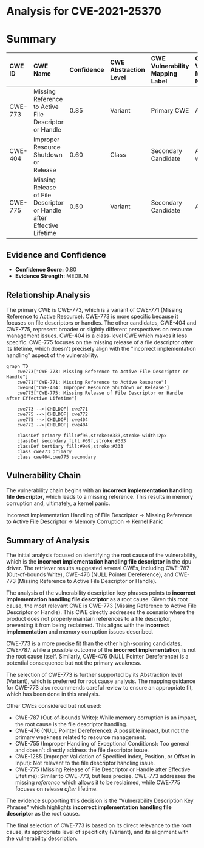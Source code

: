 # Analysis for CVE-2021-25370

# Summary
| CWE ID  | CWE Name                                                                 | Confidence | CWE Abstraction Level | CWE Vulnerability Mapping Label | CWE-Vulnerability Mapping Notes |
| :-------- | :----------------------------------------------------------------------- | :---------- | :---------------------- | :------------------------------ | :------------------------------ |
| CWE-773 | Missing Reference to Active File Descriptor or Handle                   | 0.85       | Variant                 | Primary CWE                     | Allowed                       |
| CWE-404 | Improper Resource Shutdown or Release                                 | 0.60       | Class                   | Secondary Candidate             | Allowed-with-Review           |
| CWE-775 | Missing Release of File Descriptor or Handle after Effective Lifetime | 0.50       | Variant                 | Secondary Candidate             | Allowed                       |

## Evidence and Confidence

*   **Confidence Score:** 0.80
*   **Evidence Strength:** MEDIUM

## Relationship Analysis

The primary CWE is CWE-773, which is a variant of CWE-771 (Missing Reference to Active Resource). CWE-773 is more specific because it focuses on file descriptors or handles. The other candidates, CWE-404 and CWE-775, represent broader or slightly different perspectives on resource management issues. CWE-404 is a class-level CWE which makes it less specific. CWE-775 focuses on the missing release of a file descriptor *after* its lifetime, which doesn't precisely align with the "incorrect implementation handling" aspect of the vulnerability.

```mermaid
graph TD
    cwe773["CWE-773: Missing Reference to Active File Descriptor or Handle"]
    cwe771["CWE-771: Missing Reference to Active Resource"]
    cwe404["CWE-404: Improper Resource Shutdown or Release"]
    cwe775["CWE-775: Missing Release of File Descriptor or Handle after Effective Lifetime"]
    
    cwe773 -->|CHILDOF| cwe771
    cwe775 -->|CHILDOF| cwe772
    cwe775 -->|CHILDOF| cwe404
    cwe772 -->|CHILDOF| cwe404
    
    classDef primary fill:#f96,stroke:#333,stroke-width:2px
    classDef secondary fill:#69f,stroke:#333
    classDef tertiary fill:#9e9,stroke:#333
    class cwe773 primary
    class cwe404,cwe775 secondary
```

## Vulnerability Chain

The vulnerability chain begins with an **incorrect implementation handling file descriptor**, which leads to a missing reference. This results in memory corruption and, ultimately, a kernel panic.

Incorrect Implementation Handling of File Descriptor -> Missing Reference to Active File Descriptor -> Memory Corruption -> Kernel Panic

## Summary of Analysis

The initial analysis focused on identifying the root cause of the vulnerability, which is the **incorrect implementation handling file descriptor** in the dpu driver. The retriever results suggested several CWEs, including CWE-787 (Out-of-bounds Write), CWE-476 (NULL Pointer Dereference), and CWE-773 (Missing Reference to Active File Descriptor or Handle).

The analysis of the vulnerability description key phrases points to **incorrect implementation handling file descriptor** as a root cause. Given this root cause, the most relevant CWE is CWE-773 (Missing Reference to Active File Descriptor or Handle). This CWE directly addresses the scenario where the product does not properly maintain references to a file descriptor, preventing it from being reclaimed. This aligns with the **incorrect implementation** and memory corruption issues described.

CWE-773 is a more precise fit than the other high-scoring candidates. CWE-787, while a possible outcome of the **incorrect implementation**, is not the root cause itself. Similarly, CWE-476 (NULL Pointer Dereference) is a potential consequence but not the primary weakness.

The selection of CWE-773 is further supported by its Abstraction level (Variant), which is preferred for root cause analysis. The mapping guidance for CWE-773 also recommends careful review to ensure an appropriate fit, which has been done in this analysis.

Other CWEs considered but not used:

*   CWE-787 (Out-of-bounds Write): While memory corruption is an impact, the root cause is the file descriptor handling.
*   CWE-476 (NULL Pointer Dereference): A possible impact, but not the primary weakness related to resource management.
*   CWE-755 (Improper Handling of Exceptional Conditions): Too general and doesn't directly address the file descriptor issue.
*   CWE-1285 (Improper Validation of Specified Index, Position, or Offset in Input): Not relevant to the file descriptor handling issue.
*   CWE-775 (Missing Release of File Descriptor or Handle after Effective Lifetime): Similar to CWE-773, but less precise. CWE-773 addresses the missing *reference* which allows it to be reclaimed, while CWE-775 focuses on release *after* lifetime.

The evidence supporting this decision is the "Vulnerability Description Key Phrases" which highlights **incorrect implementation handling file descriptor** as the root cause.

The final selection of CWE-773 is based on its direct relevance to the root cause, its appropriate level of specificity (Variant), and its alignment with the vulnerability description.